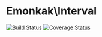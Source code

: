 # Emonkak\Interval

[![Build Status](https://travis-ci.org/emonkak/php-interval.svg?branch=master)](https://travis-ci.org/emonkak/php-interval)
[![Coverage Status](https://coveralls.io/repos/github/emonkak/php-interval/badge.svg?branch=master)](https://coveralls.io/github/emonkak/php-interval?branch=master)
